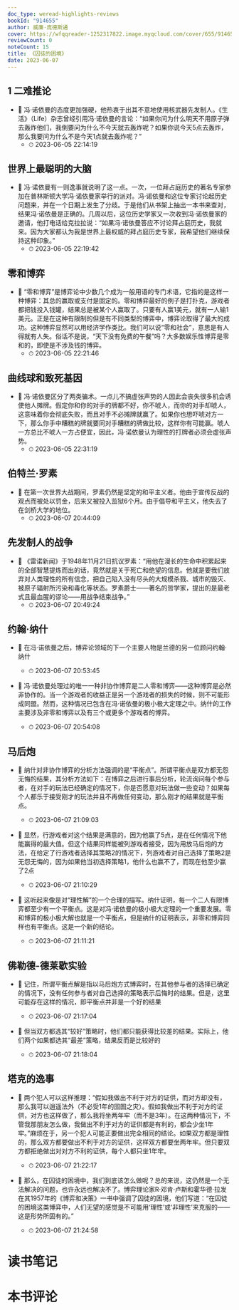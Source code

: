 ```yaml
---
doc_type: weread-highlights-reviews
bookId: "914655"
author: 威廉·庞德斯通
cover: https://wfqqreader-1252317822.image.myqcloud.com/cover/655/914655/t7_914655.jpg
reviewCount: 0
noteCount: 15
title: 《囚徒的困境》
date: 2023-06-07
---
```



## 1 二难推论


- 📌 冯·诺依曼的态度更加强硬，他热衷于出其不意地使用核武器先发制人。《生活》（Life）杂志曾经引用冯·诺依曼的言论：“如果你问为什么明天不用原子弹去轰炸他们，我倒要问为什么不今天就去轰炸呢？如果你说今天5点去轰炸，那么我要问为什么不是今天1点就去轰炸呢？” 
    - ⏱ 2023-06-05 22:14:19 
## 世界上最聪明的大脑


- 📌 冯·诺依曼有一则逸事就说明了这一点。一次，一位拜占庭历史的著名专家参加在普林斯顿大学冯·诺依曼家举行的派对。冯·诺依曼和这位专家讨论起历史问题来，并在一个日期上发生了分歧。于是他们从书架上抽出一本书来查对，结果冯·诺依曼是正确的。几周以后，这位历史学家又一次收到冯·诺依曼家的邀请，他打电话给克拉拉说：“如果冯·诺依曼答应不讨论拜占庭历史，我就来。因为大家都认为我是世界上最权威的拜占庭历史专家，我希望他们继续保持这种印象。” 
    - ⏱ 2023-06-05 22:19:42 
## 零和博弈


- 📌 “零和博弈”是博弈论中少数几个成为一般用语的专门术语，它指的是这样一种博弈：其总的赢取或支付是固定的。零和博弈最好的例子是打扑克，游戏者都把钱投入钱罐，结果总是被某个人赢取了。只要有人赢1美元，就有一人输1美元。正是在这种有限制的但是有不同类型的博弈中，博弈论取得了最大的成功。这种博弈显然可以用经济学作类比。我们可以说“零和社会”，意思是有人得就有人失。俗话不是说，“天下没有免费的午餐”吗？大多数娱乐性博弈是零和的，即使是不涉及钱的博弈。 
    - ⏱ 2023-06-05 22:21:46 
## 曲线球和致死基因


- 📌 冯·诺依曼区分了两类骗术。一点儿不搞虚张声势的人因此会丧失很多机会诱使他人摊牌。假定你和你的对手的牌都不好，你不唬人，而你的对手却唬人，这意味着你会彻底失败，而且对手不必摊牌就赢了。如果你也想吓唬对方一下，那么你手中糟糕的牌就要同对手糟糕的牌做比较，这样你有可能赢。唬人一方总比不唬人一方占便宜，因此，冯·诺依曼认为理性的打牌者必须会虚张声势。 
    - ⏱ 2023-06-05 22:31:19 
## 伯特兰·罗素


- 📌 在第一次世界大战期间，罗素仍然是坚定的和平主义者。他由于宣传反战的观点而被处以罚金，后来又被投入监狱6个月。由于倡导和平主义，他失去了在剑桥大学的地位。 
    - ⏱ 2023-06-07 20:44:09 
## 先发制人的战争


- 📌 《雷诺新闻》于1948年11月21日抗议罗素：“用他在漫长的生命中积累起来的全部智慧提炼而出的话，竟然就是关于死亡和绝望的信息。他就是要我们放弃对人类理性的所有信念，把自己陷入没有尽头的大规模杀戮、城市的毁灭、被原子辐射所污染和毒化等状态。罗素爵士——著名的哲学家，提出的是最老式且最血腥的谬论——用战争结束战争。” 
    - ⏱ 2023-06-07 20:49:24 
## 约翰·纳什


- 📌 在冯·诺依曼之后，博弈论领域的下一个主要人物是兰德的另一位顾问约翰·纳什 
    - ⏱ 2023-06-07 20:53:45 

- 📌 冯·诺依曼处理过的唯一一种非协作博弈是二人零和博弈——这种博弈是必然非协作的。当一个游戏者的收益正是另一个游戏者的损失的时候，则不可能形成同盟。然而，这种情况已包含在冯·诺依曼的极小极大定理之中。纳什的工作主要涉及非零和博弈以及有三个或更多个游戏者的博弈。 
    - ⏱ 2023-06-07 20:54:08 
## 马后炮


- 📌 纳什对非协作博弈的分析方法强调的是“平衡点”。所谓平衡点是双方都无怨无悔的结果，其分析方法如下：在博弈之后进行事后分析，轮流询问每个参与者，在对手的玩法已经确定的情况下，你是否愿意对玩法做一些变动？如果每个人都乐于接受刚才的玩法并且不再做任何变动，那么刚才的结果就是平衡点。 
    - ⏱ 2023-06-07 21:09:03 

- 📌 显然，行游戏者对这个结果是满意的，因为他赢了5点，是在任何情况下他能赢得的最大值。但这个结果同样能被列游戏者接受，因为用放马后炮的方法，在给定了行游戏者选择其策略2的情况下，列游戏者对自己选择了策略2是无怨无悔的，因为如果他当初选择策略1，他什么也赢不了，而现在他至少赢了2点 
    - ⏱ 2023-06-07 21:10:29 

- 📌 这听起来像是对“理性解”的一个合理的描写。纳什证明，每一个二人有限博弈都至少有一个平衡点。这是对冯·诺依曼的极小极大定理的一个重要发展。零和博弈的极小极大解也就是一个平衡点，但是纳什的证明表示，非零和博弈同样也有平衡点。这是一个新的结论。 
    - ⏱ 2023-06-07 21:11:21 
## 佛勒德-德莱歇实验


- 📌 记住，所谓平衡点解是指以马后炮方式博弈时，在其他参与者的选择已确定的情况下，没有任何参与者对自己选择的策略表示后悔时的结果。但是，这里可能存在这样的情况，即平衡点并非是一个好的结果 
    - ⏱ 2023-06-07 21:17:04 

- 📌 但当双方都选其“较好”策略时，他们都只能获得比较差的结果。实际上，他们两个如果都选其“最差”策略，结果反而是比较好的 
    - ⏱ 2023-06-07 21:18:04 
## 塔克的逸事


- 📌 两个犯人可以这样推理：“假如我做出不利于对方的证供，而对方却没有，那么我可以逍遥法外（不必受1年的囹圄之灾）。假如我做出不利于对方的证供，对方也这样做了，那么我将坐两年牢（而不是3年）。在这两种情况下，不管我那朋友怎么做，我做出不利于对方的证供都是有利的，都会少坐1年牢。”麻烦在于，另一个犯人可能正要做出完全相同的结论。如果双方都是理性的，那么双方都要做出不利于对方的证供，这样双方都要坐两年牢。但只要双方都拒绝做出对对方不利的证供，每个人都只坐1年牢。 
    - ⏱ 2023-06-07 21:22:17 

- 📌 那么，在囚徒的困境中，我们到底该怎么做呢？总的来说，这仍然是一个无法解决的问题，也许永远也解决不了。博弈理论家R·邓肯·卢斯和霍华德·拉发在其1957年的《博弈和决策》一书中强调了囚徒的困境，他们写道：“在囚徒的困境这类博弈中，人们无望的感觉是不可能用‘理性’或‘非理性’来克服的——这是形势所固有的。” 
    - ⏱ 2023-06-07 21:24:58 

# 读书笔记


# 本书评论
